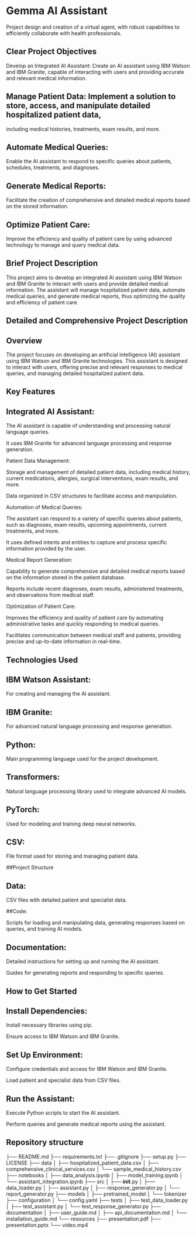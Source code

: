 # Gemma AI Assistant
Project design and creation of a virtual agent, with robust capabilities to efficiently collaborate with health professionals.

## Clear Project Objectives
Develop an Integrated AI Assistant: Create an AI assistant using IBM Watson and IBM Granite, 
capable of interacting with users and providing accurate and relevant medical information.

## Manage Patient Data: Implement a solution to store, access, and manipulate detailed hospitalized patient data, 
including medical histories, treatments, exam results, and more.

## Automate Medical Queries: 
Enable the AI assistant to respond to specific queries about patients, schedules, treatments, and diagnoses.

## Generate Medical Reports: 
Facilitate the creation of comprehensive and detailed medical reports based on the stored information.

## Optimize Patient Care: 
Improve the efficiency and quality of patient care by using advanced technology to manage and query medical data.

## Brief Project Description
This project aims to develop an integrated AI assistant using IBM Watson and IBM Granite to interact with users and provide 
detailed medical information. The assistant will manage hospitalized patient data, automate medical queries, and generate medical 
reports, thus optimizing the quality and efficiency of patient care.

## Detailed and Comprehensive Project Description
## Overview
The project focuses on developing an artificial intelligence (AI) assistant using IBM Watson and IBM Granite technologies. 
This assistant is designed to interact with users, offering precise and relevant responses to medical queries, and managing detailed hospitalized patient data.

## Key Features
## Integrated AI Assistant:

The AI assistant is capable of understanding and processing natural language queries.

It uses IBM Granite for advanced language processing and response generation.

Patient Data Management:

Storage and management of detailed patient data, including medical history, current medications, allergies, surgical interventions, exam results, and more.

Data organized in CSV structures to facilitate access and manipulation.

Automation of Medical Queries:

The assistant can respond to a variety of specific queries about patients, such as diagnoses, exam results, upcoming appointments, current treatments, and more.

It uses defined intents and entities to capture and process specific information provided by the user.

Medical Report Generation:

Capability to generate comprehensive and detailed medical reports based on the information stored in the patient database.

Reports include recent diagnoses, exam results, administered treatments, and observations from medical staff.

Optimization of Patient Care:

Improves the efficiency and quality of patient care by automating administrative tasks and quickly responding to medical queries.

Facilitates communication between medical staff and patients, providing precise and up-to-date information in real-time.

## Technologies Used
## IBM Watson Assistant: 
For creating and managing the AI assistant.

## IBM Granite: 
For advanced natural language processing and response generation.

## Python: 
Main programming language used for the project development.

## Transformers: 
Natural language processing library used to integrate advanced AI models.

## PyTorch: 
Used for modeling and training deep neural networks.

## CSV: 
File format used for storing and managing patient data.

##Project Structure
## Data:

CSV files with detailed patient and specialist data.

##Code:

Scripts for loading and manipulating data, generating responses based on queries, and training AI models.

## Documentation:

Detailed instructions for setting up and running the AI assistant.

Guides for generating reports and responding to specific queries.

## How to Get Started
## Install Dependencies:

Install necessary libraries using pip.

Ensure access to IBM Watson and IBM Granite.

## Set Up Environment:

Configure credentials and access for IBM Watson and IBM Granite.

Load patient and specialist data from CSV files.

## Run the Assistant:

Execute Python scripts to start the AI assistant.

Perform queries and generate medical reports using the assistant.

## Repository structure

├── README.md
├── requirements.txt
├── .gitignore
├── setup.py
├── LICENSE
├── data
│ ├── hospitalized_patient_data.csv
│ ├── comprehensive_clinical_services.csv
│ └── sample_medical_history.csv
├── notebooks
│ ├── data_analysis.ipynb
│ ├── model_training.ipynb
│ └── assistant_integration.ipynb
├── src
│ ├── __init__.py
│ ├── data_loader.py
│ ├── assistant.py
│ ├── response_generator.py
│ └── report_generator.py
├── models
│ ├── pretrained_model
│ └── tokenizer
├── configuration
│ └── config.yaml
├── tests
│ ├── test_data_loader.py
│ ├── test_assistant.py
│ └── test_response_generator.py
├── documentation
│ ├── user_guide.md
│ ├── api_documentation.md
│ └── installation_guide.md
└── resources
├── presentation.pdf
├── presentation.pptx
└── video.mp4
